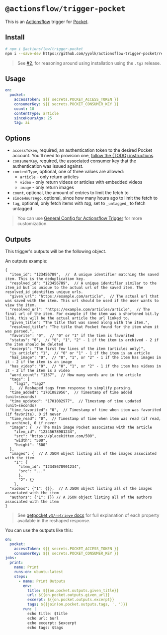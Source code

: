 # `@actionsflow/trigger-pocket`

This is an [Actionsflow](https://github.com/actionsflow/actionsflow) trigger for [Pocket](https://getpocket.com).

## Install

```bash
# npm i @actionsflow/trigger-pocket
npm i --save-dev https://github.com/yyolk/actionsflow-trigger-pocket/releases/download/1.1.0/actionsflow-trigger-pocket-1.1.0.tgz
```
> See [#2](https://github.com/yyolk/actionsflow-trigger-pocket/issues/2), for reasoning around using installation using the `.tgz` release.

## Usage

```yaml
on:
  pocket:
    accessToken: ${{ secrets.POCKET_ACCESS_TOKEN }}
    consumerKey: ${{ secrets.POCKET_CONSUMER_KEY }}
    count: 10
    contentType: article
    sinceHoursAgo: 25
    tag: ai
```

## Options

- `accessToken`, required, an authentication token to the desired Pocket account. You'll need to provision one, [follow the (TODO) instructions](#todo).
- `consumerKey`, required, the associated consumer key that the authentication was issued against.
- `contentType`, optional, one of three values are allowed: 
  - `article` - only return articles
  - `video` - only return videos or articles with embedded videos
  - `image` - only return images
- `count`, optional, the amount of entries to limit the fetch to
- `sinceHoursAgo`, optional, since how many hours ago to limit the fetch to
- `tag`, optional, only fetch items with *tag*, set to `_untagged_` to fetch untagged

> You can use [General Config for Actionsflow Trigger](https://actionsflow.github.io/docs/workflow/#ontriggerconfig) for more customization.


## Outputs

This trigger's outputs will be the following object.

An outputs example:

```jsonc
{
  "item_id": "123456789",  //  A unique identifier matching the saved item. This is the deduplication key.
  "resolved_id": "123456789",  // A unique identifier similar to the item_id but is unique to the actual url of the saved item. The resolved_id identifies unique urls.
  "given_url": "https://example.com/article",  // The actual url that was saved with the item. This url should be used if the user wants to view the item.
  "resolved_url": "https://example.com/articles/article",  // The final url of the item. For example if the item was a shortened bit.ly link, this will be the actual article the url linked to.
  "given_title": "The title that was saved along with the item.",
  "resolved_title": "The title that Pocket found for the item when it was parsed.",
  "favorite": "0",  // "0" or "1" if the tiem is favorited
  "status": "0",  // "0", "1", "2" - 1 if the item is archived - 2 if the item should be deleted
  "excerpt": "The first few lines of the item (articles only)",
  "is_article": "1",  // "0" or "1" - 1 if the item is an article
  "has_image": "0",  // "0", "1", or "2" - 1 if the item has images in it - 2 if the item is an image
  "has_video": "0",  // "0", "1", or "2" - 1 if the item has videos in it - 2 if the item is a video
  "word_count": "1337",  // How many words are in the article
  "tags": [
    "tag1", "tag2"
  ],  // Reshaped tags from response to simplify parsing.
  "time_added": "1701082956",  // Timestamp of time added (unit=seconds)
  "time_updated": "1701082977",  // Timestamp of time updated (unit=seconds)
  "time_favorited": "0",  // Timestamp of time when item was favorited (if favorite), 0 if never
  "time_read": "0",  // Timestamp of time when item was read (if read, in archive), 0 if never
  "image": {  // The main image Pocket associates with the article
    "item_id": "12345678901234",
    "src": "https://placekitten.com/500",
    "width": "500",
    "height": "500"
  },
  "images": {  // A JSON object listing all of the images associated with the item
    "1": {
      "item_id": "12345678901234",
      "src": "..."
      },
      "2": {}
    },
  "videos": {"1": {}},  // A JSON object listing all of the images associated with the item
  "authors": {"1": {}} // A JSON object listing all of the authors associated with the item
}
```

> See [getpocket `v3/retrieve` docs](https://getpocket.com/developer/docs/v3/retrieve) for full explanation of each property available in the reshaped response.

You can use the outputs like this:

```yaml
on:
  pocket:
    accessToken: ${{ secrets.POCKET_ACCESS_TOKEN }}
    consumerKey: ${{ secrets.POCKET_CONSUMER_KEY }}
jobs:
  print:
    name: Print
    runs-on: ubuntu-latest
    steps:
      - name: Print Outputs
        env:
          title: ${{on.pocket.outputs.given_title}}
          url: ${{on.pocket.outputs.given_url}}
          excerpt: ${{on.pocket.outputs.excerpt}}
          tags: ${{join(on.pocket.outputs.tags, ', ')}}
        run: |
          echo title: $title
          echo url: $url
          echo excerpt: $excerpt
          echo tags: $tags
```
